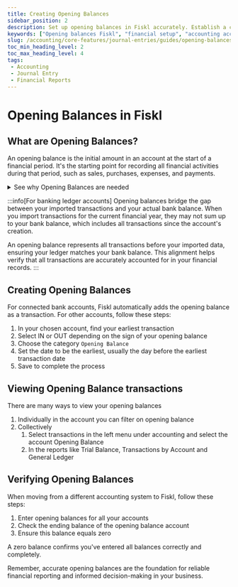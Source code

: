 ```yaml
---
title: Creating Opening Balances
sidebar_position: 2
description: Set up opening balances in Fiskl accurately. Establish a clear financial starting point for precise accounting and reporting.
keywords: ["Opening balances Fiskl", "financial setup", "accounting accuracy", "starting balances"]
slug: /accounting/core-features/journal-entries/guides/opening-balances
toc_min_heading_level: 2
toc_max_heading_level: 4
tags:
 - Accounting
 - Journal Entry
 - Financial Reports
---
```


# Opening Balances in Fiskl

## What are Opening Balances?

An opening balance is the initial amount in an account at the start of a financial period. It's the starting point for recording all financial activities during that period, such as sales, purchases, expenses, and payments.

<details>
<summary>See why Opening Balances are needed</summary>

- Ensuring balances are correct
- Starting a new accounting period
- Maintaining financial continuity
- Preparing accurate financial statements
- Ensuring compliance with accounting standards

</details>

:::info[For banking ledger accounts]
Opening balances bridge the gap between your imported transactions and your actual bank balance. When you import transactions for the current financial year, they may not sum up to your bank balance, which includes all transactions since the account's creation.

An opening balance represents all transactions before your imported data, ensuring your ledger matches your bank balance. This alignment helps verify that all transactions are accurately accounted for in your financial records.
:::

## Creating Opening Balances

For connected bank accounts, Fiskl automatically adds the opening balance as a transaction. For other accounts, follow these steps:

1. In your chosen account, find your earliest transaction
1. Select IN or OUT depending on the sign of your opening balance
1. Choose the category `Opening Balance`
1. Set the date to be the earliest, usually the day before the earliest transaction date
1. Save to complete the process

## Viewing Opening Balance transactions

There are many ways to view your opening balances

1. Individually in the account you can filter on opening balance
1. Collectively
    1. Select transactions in the left menu under accounting and select the account Opening Balance
    1. In the reports like Trial Balance, Transactions by Account and General Ledger

## Verifying Opening Balances

When moving from a different accounting system to Fiskl, follow these steps:

1. Enter opening balances for all your accounts
1. Check the ending balance of the opening balance account
1. Ensure this balance equals zero

A zero balance confirms you've entered all balances correctly and completely.

Remember, accurate opening balances are the foundation for reliable financial reporting and informed decision-making in your business.
